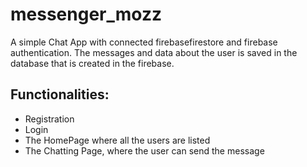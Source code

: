 # messenger_mozz

A simple Chat App with connected firebasefirestore and firebase authentication. The messages and data about the user is saved in the database that is created in the firebase.

## Functionalities:

  - Registration
  - Login
  - The HomePage where all the users are listed
  - The Chatting Page, where the user can send the message

